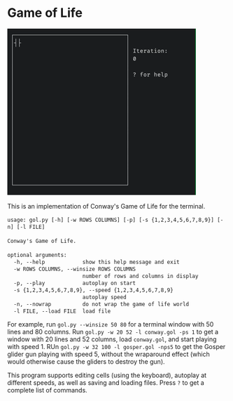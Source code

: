 # Game of Life

![conway](conway-demo.gif)

This is an implementation of Conway's Game of Life for the terminal.
```
usage: gol.py [-h] [-w ROWS COLUMNS] [-p] [-s {1,2,3,4,5,6,7,8,9}] [-n] [-l FILE]

Conway's Game of Life.

optional arguments:
  -h, --help            show this help message and exit
  -w ROWS COLUMNS, --winsize ROWS COLUMNS
                        number of rows and columns in display
  -p, --play            autoplay on start
  -s {1,2,3,4,5,6,7,8,9}, --speed {1,2,3,4,5,6,7,8,9}
                        autoplay speed
  -n, --nowrap          do not wrap the game of life world
  -l FILE, --load FILE  load file
```

For example, run `gol.py --winsize 50 80` for a terminal window with 50 lines and 80 columns.
Run `gol.py -w 20 52 -l conway.gol -ps 1` to get a window with 20 lines and 52 columns, load `conway.gol`, and start playing with speed 1.
RUn `gol.py -w 32 100 -l gosper.gol -nps5` to get the Gosper glider gun playing with speed 5, without the wraparound effect 
(which would otherwise cause the gliders to destroy the gun).

This program supports editing cells (using the keyboard), autoplay at different speeds, as well as saving and loading files.
Press `?` to get a complete list of commands.
